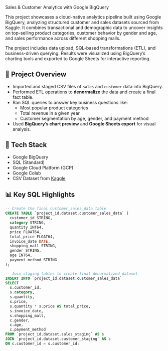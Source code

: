 Sales & Customer Analytics with Google BigQuery

This project showcases a cloud-native analytics pipeline built using Google BigQuery, analyzing structured customer and sales datasets sourced from Kaggle. It combines transactional and demographic data to uncover insights on top-selling product categories, customer behavior by gender and age, and sales performance across different shopping malls.

The project includes data upload, SQL-based transformations (ETL), and business-driven querying. Results were visualized using BigQuery’s charting tools and exported to Google Sheets for interactive reporting.

## 📂 Project Overview
- Imported and staged CSV files of `sales` and `customer` data into BigQuery.
- Performed ETL operations to **denormalize** the data and create a final fact table.
- Ran SQL queries to answer key business questions like:
  - Most popular product categories
  - Total revenue in a given year
  - Customer segmentation by age, gender, and payment method
- Used **BigQuery’s chart preview** and **Google Sheets export** for visual analysis.

## 🧪 Tech Stack
- Google BigQuery
- SQL (Standard)
- Google Cloud Platform (GCP)
- Google Colab
- CSV Dataset from [Kaggle](https://www.kaggle.com/datasets/dataceo/sales-and-customer-data?select=sales_data.csv)

## 📊 Key SQL Highlights
```sql
-- Create the final customer_sales_data table
CREATE TABLE `project_id.dataset.customer_sales_data` (
  customer_id STRING,
  category STRING,
  quantity INT64,
  price FLOAT64,
  total_price FLOAT64,
  invoice_date DATE,
  shopping_mall STRING,
  gender STRING,
  age INT64,
  payment_method STRING
);

-- Join staging tables to create final denormalized dataset
INSERT INTO `project_id.dataset.customer_sales_data`
SELECT
  s.customer_id,
  s.category,
  s.quantity,
  s.price,
  s.quantity * s.price AS total_price,
  s.invoice_date,
  s.shopping_mall,
  c.gender,
  c.age,
  c.payment_method
FROM `project_id.dataset.sales_staging` AS s
JOIN `project_id.dataset.customer_staging` AS c
ON c.customer_id = s.customer_id;
